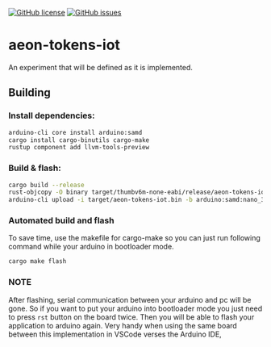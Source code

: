 [![GitHub license](https://img.shields.io/github/license/cartheur/aeon-tokens-iot)](https://github.com/cartheur/aeon-tokens-iot/blob/main/LICENSE)
[![GitHub issues](https://img.shields.io/github/issues/cartheur/aeon-tokens-iot)](https://github.com/cartheur/aeon-tokens-iot/issues)

# aeon-tokens-iot
An experiment that will be defined as it is implemented.

## Building

### Install dependencies:

```sh
arduino-cli core install arduino:samd
cargo install cargo-binutils cargo-make
rustup component add llvm-tools-preview
```

### Build & flash:

```sh
cargo build --release
rust-objcopy -O binary target/thumbv6m-none-eabi/release/aeon-tokens-iot target/aeon-tokens-iot.bin
arduino-cli upload -i target/aeon-tokens-iot.bin -b arduino:samd:nano_33_iot -p /dev/ttyACM0
```
### Automated build and flash

To save time, use the makefile for cargo-make so you can just run following command while your arduino in bootloader mode.

```sh
cargo make flash
```

### NOTE
After flashing, serial communication between your arduino and pc will be gone. So if you want to put your arduino into bootloader mode you just need to press `rst` button on the board twice. Then you will be able to flash your application to arduino again. Very handy when using the same board between this implementation in VSCode verses the Arduino IDE,
